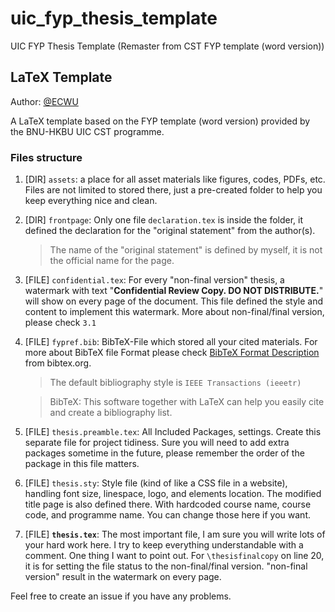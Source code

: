 # uic_fyp_thesis_template
UIC FYP Thesis Template (Remaster from CST FYP template (word version))



## LaTeX Template

Author: [@ECWU](https://github.com/ecwu)

A LaTeX template based on the FYP template (word version) provided by the BNU-HKBU UIC CST programme.

### Files structure

1. [DIR] `assets`: a place for all asset materials like figures, codes, PDFs, etc. Files are not limited to stored there, just a pre-created folder to help you keep everything nice and clean.

2. [DIR] `frontpage`: Only one file `declaration.tex` is inside the folder, it defined the declaration for the "original statement" from the author(s).

    > The name of the "original statement" is defined by myself, it is not the official name for the page.

3. [FILE] `confidential.tex`: For every "non-final version" thesis, a watermark with text "**Confidential Review Copy. DO NOT DISTRIBUTE.**" will show on every page of the document. This file defined the style and content to implement this watermark. More about non-final/final version, please check `3.1`

4. [FILE] `fypref.bib`: BibTeX-File which stored all your cited materials. For more about BibTeX file Format please check [BibTeX Format Description](http://www.bibtex.org/Format/) from bibtex.org.

    > The default bibliography style is `IEEE Transactions (ieeetr)`

    > BibTeX: This software together with LaTeX can help you easily cite and create a bibliography list.

5. [FILE] `thesis.preamble.tex`: All Included Packages, settings. Create this separate file for project tidiness. Sure you will need to add extra packages sometime in the future, please remember the order of the package in this file matters.

6. [FILE] `thesis.sty`: Style file (kind of like a CSS file in a website), handling font size, linespace, logo, and elements location. The modified title page is also defined there. With hardcoded course name, course code, and programme name. You can change those here if you want.

7. [FILE] **`thesis.tex`**: The most important file, I am sure you will write lots of your hard work here. I try to keep everything understandable with a comment. One thing I want to point out. For `\thesisfinalcopy` on line 20, it is for setting the file status to the non-final/final version. "non-final version" result in the watermark on every page.

Feel free to create an issue if you have any problems.